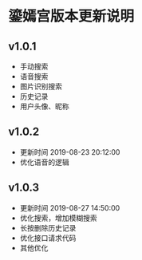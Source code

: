 # 鎏嫣宫版本更新说明
## v1.0.1
* 手动搜索
* 语音搜索
* 图片识别搜索
* 历史记录
* 用户头像、昵称
## v1.0.2 
* 更新时间 2019-08-23 20:12:00
* 优化语音的逻辑
## v1.0.3 
* 更新时间 2019-08-27 14:50:00
* 优化搜索，增加模糊搜索 
* 长按删除历史记录 
* 优化接口请求代码 
* 其他优化
